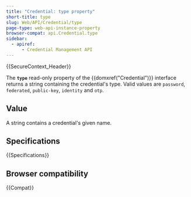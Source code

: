 ```yaml
---
title: "Credential: type property"
short-title: type
slug: Web/API/Credential/type
page-type: web-api-instance-property
browser-compat: api.Credential.type
sidebar:
  - apiref:
      - Credential Management API
---
```


{{SecureContext_Header}}

The **`type`** read-only property of the {{domxref("Credential")}} interface returns a string containing the credential's type. Valid values are `password`, `federated`, `public-key`, `identity` and `otp`.

## Value

A string contains a credential's given name.

## Specifications

{{Specifications}}

## Browser compatibility

{{Compat}}
